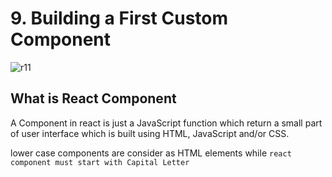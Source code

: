 # 9. Building a First Custom Component

![r11](https://user-images.githubusercontent.com/50626798/232705208-5f50e36d-dac0-4102-83fc-602873e669ce.png)

## What is React Component

A Component in react is just a JavaScript function which return a small part of user interface which is built using HTML, JavaScript and/or CSS.

lower case components are consider as HTML elements while `react component must start with Capital Letter`
